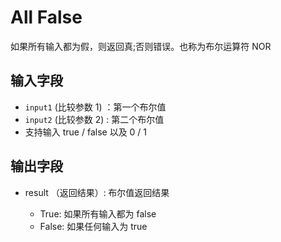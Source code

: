 # All False

如果所有输入都为假，则返回真;否则错误。也称为布尔运算符 NOR

## 输入字段

- `input1` (比较参数 1) ：第一个布尔值
- `input2` (比较参数 2) : 第二个布尔值
- 支持输入 true / false 以及 0 / 1

## 输出字段

- result （返回结果）:<strong>  </strong>布尔值返回结果

  - True: 如果所有输入都为 false
  - False: 如果任何输入为 true

